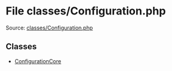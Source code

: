 File classes/Configuration.php
=========

Source: [classes/Configuration.php](https://github.com/PrestaShop/PrestaShop/blob/1.5.1.0/classes/Configuration.php)


Classes
-------

* [ConfigurationCore](class.ConfigurationCore.md)

